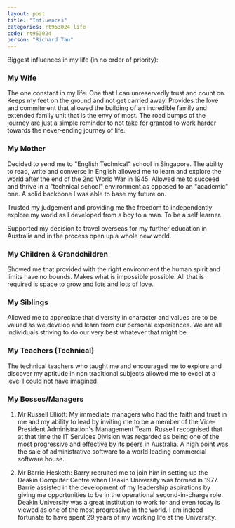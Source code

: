 ```yaml
---
layout: post
title: "Influences"
categories: rt953024 life
code: rt953024
person: "Richard Tan"
---
```


Biggest influences in my life (in no order of priority):

### My Wife
The one constant in my life. One that I can unreservedly trust and count on. Keeps my feet on the ground and not get carried away. Provides the love and commitment that allowed the building of an incredible family and extended family unit that is the envy of most. The road bumps of the journey are just a simple reminder to not take for granted to work harder towards the never-ending journey of life.
 
### My Mother
Decided to send me to "English Technical" school in Singapore. The ability to read, write and converse in English allowed me to learn and explore the world after the end of the 2nd World War in 1945. Allowed me to succeed and thrive in a "technical school" environment as opposed to an "academic" one. A solid backbone I was able to base my future on.
 
Trusted my judgement and providing me the freedom to independently explore my world as I developed from a boy to a man. To be a self learner.
 
Supported my decision to travel overseas for my further education in Australia and in the process open up a whole new world.
 
### My Children & Grandchildren
Showed me that provided with the right environment the human spirit and limits have no bounds. Makes what is impossible possible. All that is required is space to grow and lots and lots of love.
 
### My Siblings
Allowed me to appreciate that diversity in character and values are to be valued as we develop and learn from our personal experiences. We are all individuals striving to do our very best whatever that might be.
 
### My Teachers (Technical)
The technical teachers who taught me and encouraged me to explore and discover my aptitude in non traditional subjects allowed me to excel at a level I could not have imagined.
 
### My Bosses/Managers
1. Mr Russell Elliott: My immediate managers who had the faith and trust in me and my ability to lead by inviting me to be a member of the Vice-President Administration's Management Team. Russell recognised that at that time the IT Services Division was regarded as being one of the most progressive and effective by its peers in Australia. A high point was the sale of administrative software to a world leading commercial software house.
 
2. Mr Barrie Hesketh: Barry recruited me to join him in setting up the Deakin Computer Centre when Deakin University was formed in 1977. Barrie assisted in the development of my leadership aspirations by giving me opportunities to be in the operational second-in-charge role. Deakin University was a great institution to work for and even today is viewed as one of the most progressive in the world. I am indeed fortunate to have spent 29 years of my working life at the University.

